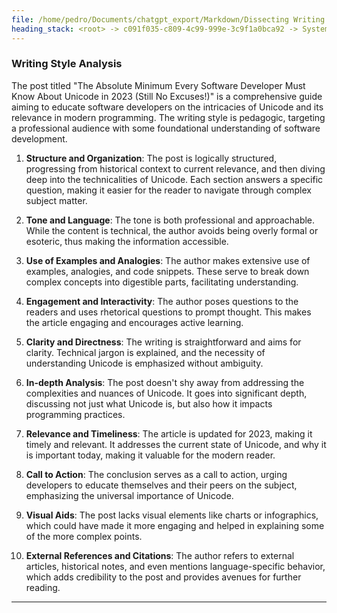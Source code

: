 ```yaml
---
file: /home/pedro/Documents/chatgpt_export/Markdown/Dissecting Writing Style Topics.md
heading_stack: <root> -> c091f035-c809-4c99-999e-3c9f1a0bca92 -> System -> 4e26b9e5-7363-4eac-9fb3-e6fd55f02123 -> System -> aaa25e2d-f881-450a-9ac5-02b072f07858 -> User -> 67069467-5e90-4551-8707-782ef7e5155b -> Assistant -> Writing Style Analysis
---
```

### Writing Style Analysis

The post titled "The Absolute Minimum Every Software Developer Must Know About Unicode in 2023 (Still No Excuses!)" is a comprehensive guide aiming to educate software developers on the intricacies of Unicode and its relevance in modern programming. The writing style is pedagogic, targeting a professional audience with some foundational understanding of software development. 

1. **Structure and Organization**: The post is logically structured, progressing from historical context to current relevance, and then diving deep into the technicalities of Unicode. Each section answers a specific question, making it easier for the reader to navigate through complex subject matter.
  
2. **Tone and Language**: The tone is both professional and approachable. While the content is technical, the author avoids being overly formal or esoteric, thus making the information accessible.

3. **Use of Examples and Analogies**: The author makes extensive use of examples, analogies, and code snippets. These serve to break down complex concepts into digestible parts, facilitating understanding.

4. **Engagement and Interactivity**: The author poses questions to the readers and uses rhetorical questions to prompt thought. This makes the article engaging and encourages active learning.

5. **Clarity and Directness**: The writing is straightforward and aims for clarity. Technical jargon is explained, and the necessity of understanding Unicode is emphasized without ambiguity.

6. **In-depth Analysis**: The post doesn't shy away from addressing the complexities and nuances of Unicode. It goes into significant depth, discussing not just what Unicode is, but also how it impacts programming practices.

7. **Relevance and Timeliness**: The article is updated for 2023, making it timely and relevant. It addresses the current state of Unicode, and why it is important today, making it valuable for the modern reader.

8. **Call to Action**: The conclusion serves as a call to action, urging developers to educate themselves and their peers on the subject, emphasizing the universal importance of Unicode.

9. **Visual Aids**: The post lacks visual elements like charts or infographics, which could have made it more engaging and helped in explaining some of the more complex points.

10. **External References and Citations**: The author refers to external articles, historical notes, and even mentions language-specific behavior, which adds credibility to the post and provides avenues for further reading.

---

